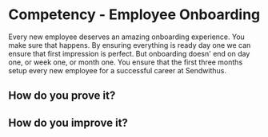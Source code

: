 # Competency - Employee Onboarding

Every new employee deserves an amazing onboarding experience. You make sure that happens. By ensuring everything is ready day one we can ensure that first impression is perfect. But onboarding doesn' end on day one, or week one, or month one. You ensure that the first three months setup every new employee for a successful career at Sendwithus. 

## How do you prove it?

## How do you improve it?

